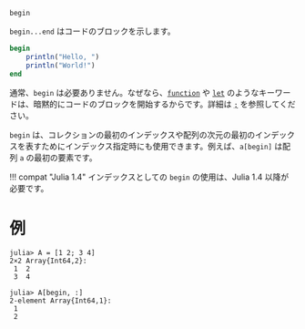 ```
begin
```

`begin...end` はコードのブロックを示します。

```julia
begin
    println("Hello, ")
    println("World!")
end
```

通常、`begin` は必要ありません。なぜなら、[`function`](@ref) や [`let`](@ref) のようなキーワードは、暗黙的にコードのブロックを開始するからです。詳細は [`;`](@ref) を参照してください。

`begin` は、コレクションの最初のインデックスや配列の次元の最初のインデックスを表すためにインデックス指定時にも使用できます。例えば、`a[begin]` は配列 `a` の最初の要素です。

!!! compat "Julia 1.4"
    インデックスとしての `begin` の使用は、Julia 1.4 以降が必要です。


# 例

```jldoctest
julia> A = [1 2; 3 4]
2×2 Array{Int64,2}:
 1  2
 3  4

julia> A[begin, :]
2-element Array{Int64,1}:
 1
 2
```
